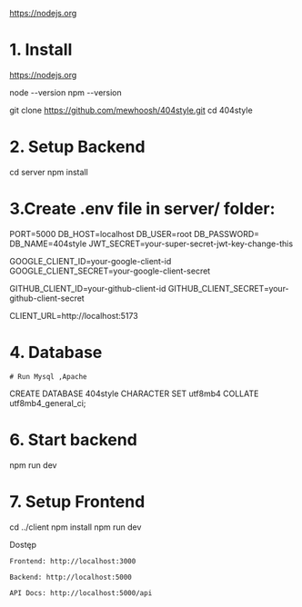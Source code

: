 https://nodejs.org
# 1. Install

https://nodejs.org

node --version
npm --version


git clone https://github.com/mewhoosh/404style.git
cd 404style



# 2. Setup Backend
cd server
npm install

# 3.Create .env file in server/ folder:
PORT=5000
DB_HOST=localhost
DB_USER=root
DB_PASSWORD=
DB_NAME=404style
JWT_SECRET=your-super-secret-jwt-key-change-this

GOOGLE_CLIENT_ID=your-google-client-id
GOOGLE_CLIENT_SECRET=your-google-client-secret

GITHUB_CLIENT_ID=your-github-client-id
GITHUB_CLIENT_SECRET=your-github-client-secret

CLIENT_URL=http://localhost:5173


# 4. Database
    # Run Mysql ,Apache 
CREATE DATABASE 404style CHARACTER SET utf8mb4 COLLATE utf8mb4_general_ci;

# 6. Start backend
npm run dev

# 7. Setup Frontend


cd ../client
npm install
npm run dev


 Dostęp

    Frontend: http://localhost:3000

    Backend: http://localhost:5000

    API Docs: http://localhost:5000/api
